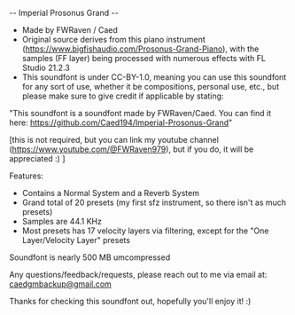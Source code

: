 -- Imperial Prosonus Grand --


- Made by FWRaven / Caed
- Original source derives from this piano instrument (https://www.bigfishaudio.com/Prosonus-Grand-Piano), with the samples (FF layer) being processed with numerous effects with FL Studio 21.2.3
- This soundfont is under CC-BY-1.0, meaning you can use this soundfont for any sort of use, whether it be compositions, personal use, etc., but please make sure to give credit if applicable by stating:

"This soundfont is a soundfont made by FWRaven/Caed. You can find it here: https://github.com/Caed194/Imperial-Prosonus-Grand"

[this is not required, but you can link my youtube channel (https://www.youtube.com/@FWRaven979), but if you do, it will be appreciated :) ]


Features:

- Contains a Normal System and a Reverb System
- Grand total of 20 presets (my first sfz instrument, so there isn't as much presets)
- Samples are 44.1 KHz
- Most presets has 17 velocity layers via filtering, except for the "One Layer/Velocity Layer" presets

Soundfont is nearly 500 MB umcompressed

Any questions/feedback/requests, please reach out to me via email at: caedgmbackup@gmail.com

Thanks for checking this soundfont out, hopefully you'll enjoy it! :)
